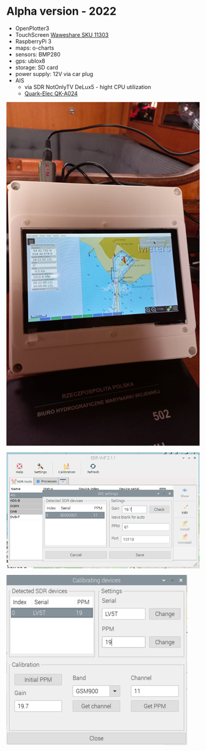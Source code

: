 # Alpha version - 2022
- OpenPlotter3
- TouchScreen [Waweshare SKU 11303](https://www.waveshare.com/7inch-hdmi-lcd-c-with-bicolor-case.htm)
- RaspberryPi 3
- maps: o-charts
- sensors: BMP280
- gps: ublox8
- storage: SD card
- power supply: 12V via car plug
- AIS
    - via SDR NotOnlyTV DeLux5 - hight CPU utilization
    - [Quark-Elec QK-A024](https://www.quark-elec.com/product/qk-a024-wireless-ais-receiver/)

![Aphpa version 2022](ploter_2022.jpg)

![SDR_AIS](SDR_AIS.png)

![Callibration](SDR_calibration.png)
